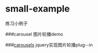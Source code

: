 # small-example
练习小例子

###carousel
图片轮播demo

###[carousels](https://github.com/ql91/small-example/tree/master/aa/carousels)
jquery实现图片轮播plug--in
